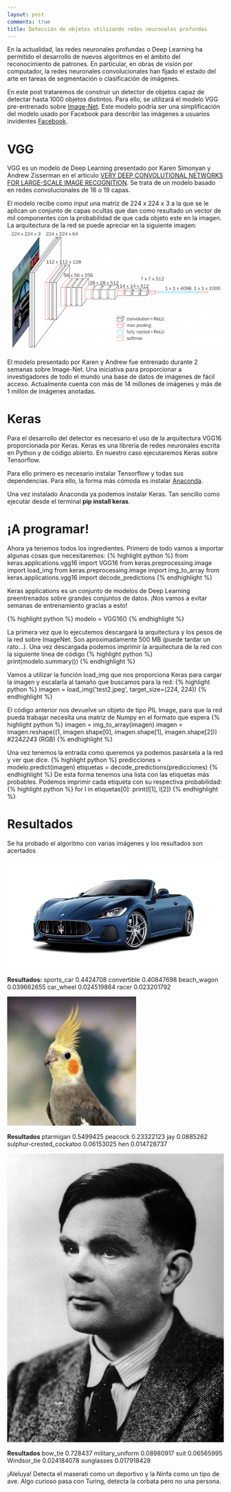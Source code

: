 ```yaml
---
layout: post
comments: true
title: Detección de objetos utilizando redes neuronales profundas
---
```


En la actualidad, las redes neuronales profundas o Deep Learning ha permitido el desarrollo de nuevos algoritmos en el ámbito del reconocimiento de patrones. En particular, en obras de visión por computador, la redes neuronales convolucionales han fijado el estado del arte en tareas de segmentación o clasificación de imágenes.

En este post trataremos de construir un detector de objetos capaz de detectar hasta 1000 objetos distintos. Para ello, se utilizará el modelo VGG pre-entrenado sobre [Image-Net](http://www.image-net.org). Este modelo podría ser una simplificación del modelo usado por Facebook para describir las imágenes a usuarios invidentes [Facebook](https://www.theverge.com/2016/4/5/11364914/facebook-automatic-alt-tags-blind-visually-impared).

# VGG
VGG es un modelo de Deep Learning presentado por Karen Simonyan y Andrew Zisserman en el artículo [VERY DEEP CONVOLUTIONAL NETWORKS FOR LARGE-SCALE IMAGE RECOGNITION](https://arxiv.org/pdf/1409.1556.pdf). Se trata de un modelo basado en redes convolucionales de 16 o 19 capas.

El modelo recibe como input una matriz de 224 x 224 x 3 a la que se le aplican un conjunto de capas ocultas que dan como resultado un vector de mil componentes con la probabilidad de que cada objeto este en la imagen. La arquitectura de la red se puede apreciar en la siguiente imagen:
![Arquitectura de la red](/images/vgg16.png)

El modelo presentado por Karen y Andrew fue entrenado durante 2 semanas sobre Image-Net. Una iniciativa para proporcionar a investigadores de todo el mundo una  base de datos de imágenes de fácil acceso. Actualmente cuenta con más de 14 millones de imágenes y más de 1 millón de imágenes anotadas.


# Keras
Para el desarrollo del detector es necesario el uso de la arquitectura VGG16 proporcionada por Keras. Keras es una librería de redes neuronales escrita en Python y de código abierto. En nuestro caso ejecutaremos Keras sobre Tensorflow.

Para ello primero es necesario instalar Tensorflow y todas sus dependencias. Para ello, la forma más cómoda es instalar [Anaconda](https://www.anaconda.com).

Una vez instalado Anaconda ya podemos instalar Keras. Tan sencillo como ejecutar desde el terminal  **pip install keras**.

# ¡A programar!
Ahora ya tenemos todos los ingredientes. Primero de todo vamos a importar algunas cosas que necesitaremos:
{% highlight python %}
from keras.applications.vgg16 import VGG16
from keras.preprocessing.image import load_img
from keras.preprocessing.image import img_to_array
from keras.applications.vgg16 import decode_predictions
{% endhighlight %}

Keras applications es un conjunto de modelos de Deep Learning preentrenados sobre grandes conjuntos de datos. ¡Nos vamos a evitar semanas de entrenamiento gracias a esto!

{% highlight python %}
modelo = VGG16()
{% endhighlight %}

La primera vez que lo ejecutemos descargará  la arquitectura y los pesos  de la red sobre ImageNet. Son aproximadamente 500 MB (puede tardar un rato...). Una vez descargada podemos imprimir la arquitectura de la red con la siguiente línea de código
{% highlight python %}
print(modelo.summary())
{% endhighlight %}

Vamos a utilizar la función load_img que nos proporciona Keras para cargar la imagen y escalarla al tamaño que buscamos para la red:
{% highlight python %}
imagen = load_img('test2.jpeg', target_size=(224, 224))
{% endhighlight %}

El código anterior nos devuelve un objeto de tipo PIL Image, para que la red pueda trabajar  necesita una matriz de Numpy en el formato que espera
{% highlight python %}
imagen = img_to_array(imagen)
imagen = imagen.reshape((1, imagen.shape[0], imagen.shape[1], imagen.shape[2])) #224*224*3 (RGB)
{% endhighlight %}

Una vez tenemos la entrada como queremos ya podemos pasársela a la red y ver que dice.
{% highlight python %}
predicciones = modelo.predict(imagen)
etiquetas = decode_predictions(predicciones)
{% endhighlight %}
De esta forma tenemos una lista con las etiquetas más probables. Podemos imprimir cada etiqueta con su respectiva probabilidad:
{% highlight python %}
for l in etiquetas[0]:
    print(l[1], l[2])
{% endhighlight %}

# Resultados
Se ha probado el algoritmo con varias imágenes y los resultados son acertados

![Maserati](/images/maserati.jpg)

**Resultados:**
sports_car 0.4424708
convertible 0.40847698
beach_wagon 0.039662655
car_wheel 0.024519864
racer 0.023201792

![Ninfa](/images/bird.jpg)

**Resultados**
ptarmigan 0.5499425
peacock 0.23322123
jay 0.0885262
sulphur-crested_cockatoo 0.06153025
hen 0.014728737

![Alan Turing](/images/turing.jpg)

**Resultados**
bow_tie 0.728437
military_uniform 0.08980917
suit 0.06565995
Windsor_tie 0.024184078
sunglasses 0.017918428

¡Aleluya! Detecta el maserati como un deportivo y la Ninfa como un tipo de ave. Algo curioso pasa con Turing, detecta la corbata pero no una persona.  
